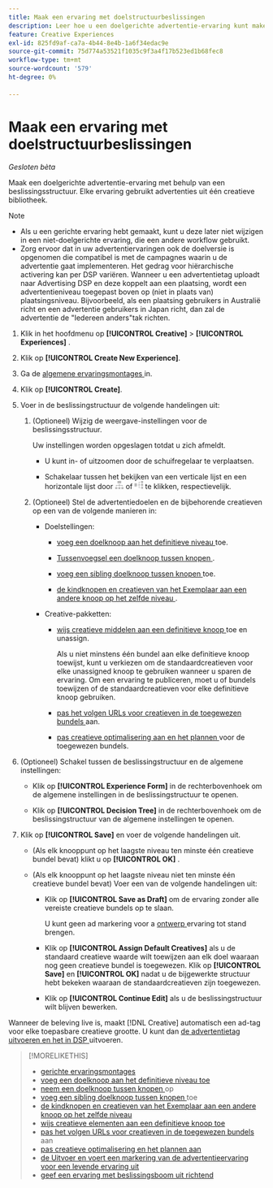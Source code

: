 ```yaml
---
title: Maak een ervaring met doelstructuurbeslissingen
description: Leer hoe u een doelgerichte advertentie-ervaring kunt maken met behulp van een beslissingsstructuur.
feature: Creative Experiences
exl-id: 825fd9af-ca7a-4b44-8e4b-1a6f34edac9e
source-git-commit: 75d774a53521f1035c9f3a4f17b523ed1b68fec8
workflow-type: tm+mt
source-wordcount: '579'
ht-degree: 0%

---
```


# Maak een ervaring met doelstructuurbeslissingen

*Gesloten bèta*

Maak een doelgerichte advertentie-ervaring met behulp van een beslissingsstructuur. Elke ervaring gebruikt advertenties uit één creatieve bibliotheek.

>[!NOTE]
>
>* Als u een gerichte ervaring hebt gemaakt, kunt u deze later niet wijzigen in een niet-doelgerichte ervaring, die een andere workflow gebruikt.
>* Zorg ervoor dat in uw advertentiervaringen ook de doelversie is opgenomen die compatibel is met de campagnes waarin u de advertentie gaat implementeren. Het gedrag voor hiërarchische activering kan per DSP variëren. Wanneer u een advertentietag uploadt naar Advertising DSP en deze koppelt aan een plaatsing, wordt een advertentieniveau toegepast boven op (niet in plaats van) plaatsingsniveau. Bijvoorbeeld, als een plaatsing gebruikers in Australië richt en een advertentie gebruikers in Japan richt, dan zal de advertentie de &quot;Iedereen anders&quot;tak richten.

1. Klik in het hoofdmenu op **[!UICONTROL Creative]** > **[!UICONTROL Experiences]** .

1. Klik op **[!UICONTROL Create New Experience]**.

1. Ga de [ algemene ervaringsmontages ](experience-settings-targeting.md) in.

1. Klik op **[!UICONTROL Create]**.

1. Voer in de beslissingstructuur de volgende handelingen uit:

   1. (Optioneel) Wijzig de weergave-instellingen voor de beslissingsstructuur.

      Uw instellingen worden opgeslagen totdat u zich afmeldt.

      * U kunt in- of uitzoomen door de schuifregelaar te verplaatsen.

      * Schakelaar tussen het bekijken van een verticale lijst en een horizontale lijst door ![ Mening als Verticale Boom ](/help/creative/assets/tree-vertical.png " Mening als Verticale Boom ") of ![Weergeven als horizontale structuur](/help/creative/assets/tree-horizontal.png "Weergeven als horizontale structuur") te klikken, respectievelijk.

   1. (Optioneel) Stel de advertentiedoelen en de bijbehorende creatieven op een van de volgende manieren in:

      * Doelstellingen:

         * [ voeg een doelknoop aan het definitieve niveau ](experience-target-node-add-final.md) toe.

         * [ Tussenvoegsel een doelknoop tussen knopen ](experience-target-node-add-inner.md).

         * [ voeg een sibling doelknoop tussen knopen ](experience-target-node-add-sibling.md) toe.

         * [ de kindknopen en creatieven van het Exemplaar aan een andere knoop op het zelfde niveau ](experience-target-node-copy.md).

      * Creative-pakketten:

         * [ wijs creatieve middelen aan een definitieve knoop ](experience-assign-creative-bundles.md) toe en unassign.

           Als u niet minstens één bundel aan elke definitieve knoop toewijst, kunt u verkiezen om de standaardcreatieven voor elke unassigned knoop te gebruiken wanneer u sparen de ervaring. Om een ervaring te publiceren, moet u of bundels toewijzen of de standaardcreatieven voor elke definitieve knoop gebruiken.

         * [ pas het volgen URLs voor creatieven in de toegewezen bundels ](experience-tracking-urls-targeting.md) aan.

         * [ pas creatieve optimalisering aan en het plannen ](experience-optimization-scheduling-targeting.md) voor de toegewezen bundels.

1. (Optioneel) Schakel tussen de beslissingstructuur en de algemene instellingen:

   * Klik op **[!UICONTROL Experience Form]** in de rechterbovenhoek om de algemene instellingen in de beslissingstructuur te openen.

   * Klik op **[!UICONTROL Decision Tree]** in de rechterbovenhoek om de beslissingstructuur van de algemene instellingen te openen.

1. Klik op **[!UICONTROL Save]** en voer de volgende handelingen uit.

   * (Als elk knooppunt op het laagste niveau ten minste één creatieve bundel bevat) klikt u op **[!UICONTROL OK]** .

   * (Als elk knooppunt op het laagste niveau niet ten minste één creatieve bundel bevat) Voer een van de volgende handelingen uit:

      * Klik op **[!UICONTROL Save as Draft]** om de ervaring zonder alle vereiste creatieve bundels op te slaan.

        U kunt geen ad markering voor a [ ontwerp ](experience-about.md#experience-statuses) ervaring tot stand brengen.

      * Klik op **[!UICONTROL Assign Default Creatives]** als u de standaard creatieve waarde wilt toewijzen aan elk doel waaraan nog geen creatieve bundel is toegewezen. Klik op **[!UICONTROL Save]** en **[!UICONTROL OK]** nadat u de bijgewerkte structuur hebt bekeken waaraan de standaardcreatieven zijn toegewezen.

      * Klik op **[!UICONTROL Continue Edit]** als u de beslissingstructuur wilt blijven bewerken.

Wanneer de beleving live is, maakt [!DNL Creative] automatisch een ad-tag voor elke toepasbare creatieve grootte. U kunt dan [ de advertentietag uitvoeren en het in DSP ](/help/creative/experiences/experience-tag-export.md) uitvoeren.

>[!MORELIKETHIS]
>
>* [ gerichte ervaringsmontages ](experience-settings-targeting.md)
>* [ voeg een doelknoop aan het definitieve niveau toe ](experience-target-node-add-final.md)
>* [ neem een doelknoop tussen knopen ](experience-target-node-add-inner.md) op
>* [ voeg een sibling doelknoop tussen knopen ](experience-target-node-add-sibling.md) toe
>* [ de kindknopen en creatieven van het Exemplaar aan een andere knoop op het zelfde niveau ](experience-target-node-copy.md)
>* [ wijs creatieve elementen aan een definitieve knoop toe ](experience-assign-creative-bundles.md)
>* [ pas het volgen URLs voor creatieven in de toegewezen bundels ](experience-tracking-urls-targeting.md) aan
>* [ pas creatieve optimalisering en het plannen aan ](experience-optimization-scheduling-targeting.md)
>* [ de Uitvoer en voert een markering van de advertentieervaring voor een levende ervaring uit ](/help/creative/experiences/experience-tag-export.md)
>* [ geef een ervaring met beslissingsboom uit richtend ](experience-edit-targeting.md)

